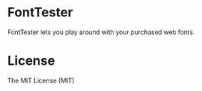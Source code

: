 # FontTester

FontTester lets you play around with your purchased web fonts.

# License

The MIT License (MIT)
